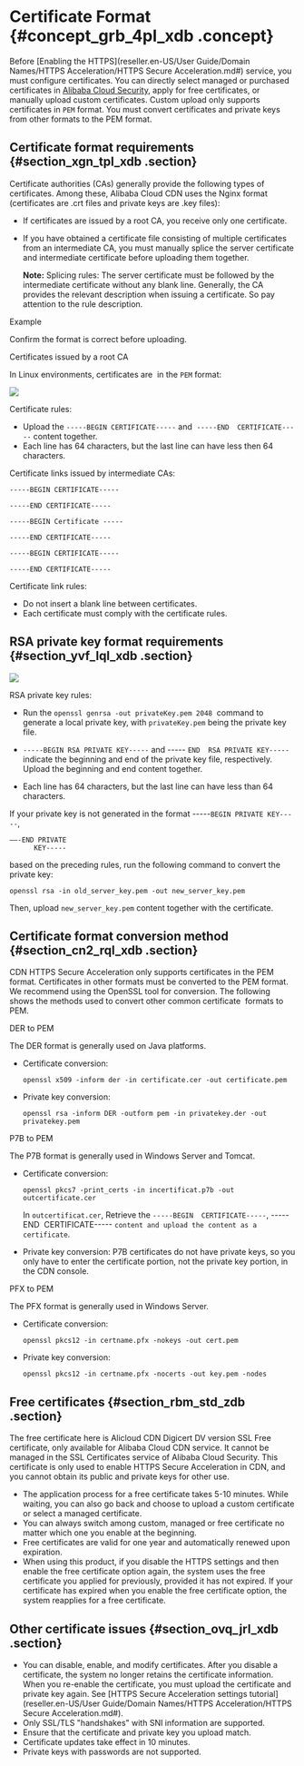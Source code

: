 # Certificate Format {#concept_grb_4pl_xdb .concept}

Before [Enabling the HTTPS](reseller.en-US/User Guide/Domain Names/HTTPS Acceleration/HTTPS Secure Acceleration.md#) service, you must configure certificates. You can directly select managed or purchased certificates in [Alibaba Cloud Security](https://partners-intl.console.aliyun.com/#/cas), apply for free certificates, or manually upload custom certificates. Custom upload only supports certificates in `PEM` format. You must convert certificates and private keys from other formats to the PEM format.

## Certificate format requirements {#section_xgn_tpl_xdb .section}

Certificate authorities \(CAs\) generally provide the following types of certificates. Among these, Alibaba Cloud CDN uses the Nginx format \(certificates are .crt files and private keys are .key files\):

-   If certificates are issued by a root CA, you receive only one certificate.
-   If you have obtained a certificate file consisting of multiple certificates from an intermediate CA, you must manually splice the server certificate and intermediate certificate before uploading them together.

    **Note:** Splicing rules: The server certificate must be followed by the intermediate certificate without any blank line. Generally, the CA provides the relevant description when issuing a certificate. So pay attention to the rule description.


Example

Confirm the format is correct before uploading.

Certificates issued by a root CA

In Linux environments, certificates are  in the `PEM` format:

![](http://static-aliyun-doc.oss-cn-hangzhou.aliyuncs.com/assets/img/5135/15444098143703_en-US.png)

Certificate rules:

-   Upload the `-----BEGIN CERTIFICATE-----` and  `-----END  CERTIFICATE-----` content together.
-   Each line has 64 characters, but the last line can have less then 64 characters.

Certificate links issued by intermediate CAs:

`-----BEGIN CERTIFICATE-----`

`-----END CERTIFICATE-----`

`-----BEGIN Certificate -----`

`-----END CERTIFICATE-----`

`-----BEGIN CERTIFICATE-----`

`-----END CERTIFICATE-----`

Certificate link rules:

-   Do not insert a blank line between certificates.
-   Each certificate must comply with the certificate rules.

## RSA private key format requirements {#section_yvf_lql_xdb .section}

![](http://static-aliyun-doc.oss-cn-hangzhou.aliyuncs.com/assets/img/5135/15444098143704_en-US.png)

RSA private key rules:

-   Run the `openssl genrsa -out privateKey.pem 2048`  command to generate a local private key, with `privateKey.pem` being the private key file.

-   `-----BEGIN RSA PRIVATE KEY-----` and ----- `END  RSA PRIVATE KEY-----`indicate the beginning and end of the private key file, respectively. Upload the beginning and end content together.

-   Each line has 64 characters, but the last line can have less than 64 characters.


If your private key is not generated in the format -----`BEGIN PRIVATE KEY-----`, 

```
——-END PRIVATE 
      KEY----- 
```

based on the preceding rules, run the following command to convert the private key:

```
openssl rsa -in old_server_key.pem -out new_server_key.pem
```

Then, upload `new_server_key.pem` content together with the certificate.

## Certificate format conversion method {#section_cn2_rql_xdb .section}

CDN HTTPS Secure Acceleration only supports certificates in the PEM format. Certificates in other formats must be converted to the PEM format. We recommend using the OpenSSL tool for conversion. The following shows the methods used to convert other common certificate  formats to PEM.

DER to PEM

The DER format is generally used on Java platforms.

-   Certificate conversion:

    ```
    openssl x509 -inform der -in certificate.cer -out certificate.pem
    ```

-   Private key conversion:

    ```
    openssl rsa -inform DER -outform pem -in privatekey.der -out privatekey.pem
    ```


P7B to PEM

The P7B format is generally used in Windows Server and Tomcat.

-   Certificate conversion:

    ```
    openssl pkcs7 -print_certs -in incertificat.p7b -out outcertificate.cer
    ```

    In `outcertificat.cer`, Retrieve the `-----BEGIN  CERTIFICATE-----`, -----END  CERTIFICATE----- `content and upload the content as a certificate`.

-   Private key conversion: P7B certificates do not have private keys, so you only have to enter the certificate portion, not the private key portion, in the CDN console.

PFX to PEM

The PFX format is generally used in Windows Server.

-   Certificate conversion:

    ```
    openssl pkcs12 -in certname.pfx -nokeys -out cert.pem
    ```

-   Private key conversion:

    ```
    openssl pkcs12 -in certname.pfx -nocerts -out key.pem -nodes
    ```


## Free certificates {#section_rbm_std_zdb .section}

The free certificate here is Alicloud CDN Digicert DV version SSL Free certificate, only available for Alibaba Cloud CDN service. It cannot be managed in the SSL Certificates service of Alibaba Cloud Security. This certificate is only used to enable HTTPS Secure Acceleration in CDN, and you cannot obtain its public and private keys for other use.

-   The application process for a free certificate takes 5-10 minutes. While waiting, you can also go back and choose to upload a custom certificate or select a managed certificate.
-   You can always switch among custom, managed or free certificate no matter which one you enable at the beginning.
-   Free certificates are valid for one year and automatically renewed upon expiration.
-   When using this product, if you disable the HTTPS settings and then enable the free certificate option again, the system uses the free certificate you applied for previously, provided it has not expired. If your certificate has expired when you enable the free certificate option, the system reapplies for a free certificate.

## Other certificate issues {#section_ovq_jrl_xdb .section}

-   You can disable, enable, and modify certificates. After you disable a certificate, the system no longer retains the certificate information. When you re-enable the certificate, you must upload the certificate and private key again. See [HTTPS Secure Acceleration settings tutorial](reseller.en-US/User Guide/Domain Names/HTTPS Acceleration/HTTPS Secure Acceleration.md#).
-   Only SSL/TLS "handshakes" with SNI information are supported.
-   Ensure that the certificate and private key you upload match.
-   Certificate updates take effect in 10 minutes.
-   Private keys with passwords are not supported.

